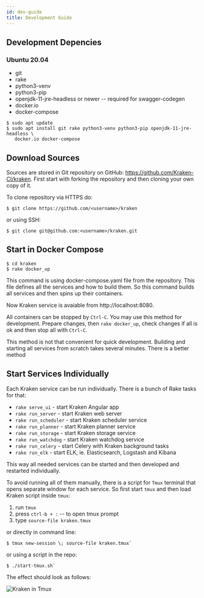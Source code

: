 ```yaml
---
id: dev-guide
title: Development Guide
---
```


## Development Depencies

### Ubuntu 20.04

- git
- rake
- python3-venv
- python3-pip
- openjdk-11-jre-headless or newer -- required for swagger-codegen
- docker.io
- docker-compose

```console
$ sudo apt update
$ sudo apt install git rake python3-venv python3-pip openjdk-11-jre-headless \
   docker.io docker-compose
```


## Download Sources

Sources are stored in Git repository on GitHub: https://github.com/Kraken-CI/kraken.
First start with forking the repository and then cloning your own copy of it.

To clone repository via HTTPS do:

```console
$ git clone https://github.com/<username>/kraken

```
or using SSH:

```console
$ git clone git@github.com:<username>/kraken.git
```

## Start in Docker Compose

```console
$ cd kraken
$ rake docker_up
```

This command is using docker-compose.yaml file from the repository.
This file defines all the services and how to build them.
So this command builds all services and then spins up their containers.

Now Kraken service is avaiable from http://localhost:8080.

All containers can be stopped by `Ctrl-C`. You may use this method for
development. Prepare changes, then `rake docker_up`, check changes
if all is ok and then stop all with `Ctrl-C`.

This method is not that convenient for quick development. Building
and starting all services from scratch takes several minutes.
There is a better method

## Start Services Individually

Each Kraken service can be run individually. There is a bunch of Rake
tasks for that:

- `rake serve_ui` - start Kraken Angular app
- `rake run_server` - start Kraken web server
- `rake run_scheduler` - start Kraken scheduler service
- `rake run_planner` - start Kraken planner service
- `rake run_storage` - start Kraken storage service
- `rake run_watchdog` - start Kraken watchdog service
- `rake run_celery` - start Celery with Kraken background tasks
- `rake run_elk` - start ELK, ie. Elasticsearch, Logstash and Kibana

This way all needed services can be started and then developed and restarted individually.

To avoid running all of them manually, there is a script for `Tmux` terminal that
opens separate window for each service. So first start `tmux` and then
load Kraken script inside `tmux`:

1. run `tmux`
2. press `ctrl-b + :` -- to open tmux prompt
3. type `source-file kraken.tmux`

or directly in command line:

```console
$ tmux new-session \; source-file kraken.tmux`
```

or using a script in the repo:

```console
$ ./start-tmux.sh`
```

The effect should look as follows:

![Kraken in Tmux](/img/tmux.png)

